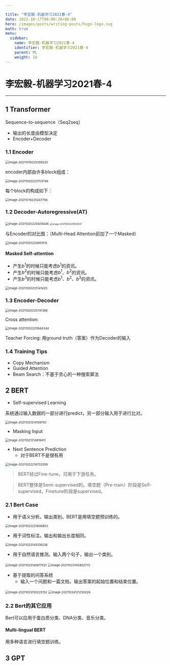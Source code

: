 ```yaml
---

title: "李宏毅-机器学习2021春-4"
date: 2021-10-17T06:00:20+06:00
hero: /images/posts/writing-posts/hugo-logo.svg
math: true
menu:
  sidebar:
    name: 李宏毅-机器学习2021春-4
    identifier: 李宏毅-机器学习2021春-4
    parent: ML
    weight: 10
---
```


# 李宏毅-机器学习2021春-4

---

## 1 Transformer

Sequence-to-sequence（Seq2seq）

* 输出的长度由模型决定
* Encoder+Decoder

### 1.1 Encoder

<img src="/images/posts/ML/image-20211019225359320.png" alt="image-20211019225359320" style="zoom:67%;" /> 

encoder内部由许多block组成：

<img src="/images/posts/ML/image-20211020222703746.png" alt="image-20211020222703746" style="zoom:67%;" /> 

每个block的构成如下：

<img src="/images/posts/ML/image-20211019225247756.png" alt="image-20211019225247756" style="zoom:67%;" /> 

### 1.2 Decoder-Autoregressive(AT)

<img src="/images/posts/ML/image-20211020225509446.png" alt="image-20211020225509446" style="zoom:67%;" />  

<img src="/images/posts/ML/image-20211020225552527.png" alt="image-20211020225552527" style="zoom:50%;" /> 

与Encoder的对比图：（Multi-Head Attention前加了一个Masked）

<img src="/images/posts/ML/image-20211020224951515.png" alt="image-20211020224951515" style="zoom:67%;" /> 

#### Masked Self-attention

* 产生$b^1$的时候只能考虑$b^1$的资讯。
* 产生$b^2$的时候只能考虑$b^1$、$b^2$的资讯。
* 产生$b^3$的时候只能考虑$b^1$、$b^2$、$b^3$的资讯。

<img src="/images/posts/ML/image-20211020225141425.png" alt="image-20211020225141425" style="zoom:67%;" /> 

### 1.3 Encoder-Decoder

<img src="/images/posts/ML/image-20211020225741366.png" alt="image-20211020225741366" style="zoom:67%;" /> 

Cross attention:

<img src="/images/posts/ML/image-20211020225944344.png" alt="image-20211020225944344" style="zoom:67%;" /> 

Teacher Forcing: 用ground truth（答案）作为Decoder的输入

### 1.4 Training Tips

* Copy Mechanism
* Guided Attention
* Beam Search：不基于贪心的一种搜索算法

## 2 BERT

* Self-supervised Learning

系统通过输入数据的一部分进行predict，另一部分输入用于进行比对。

<img src="/images/posts/ML/image-20211021214159750.png" alt="image-20211021214159750" style="zoom:67%;" /> 

* Masking Input 

<img src="/images/posts/ML/image-20211021214819411.png" alt="image-20211021214819411" style="zoom:67%;" /> 

* Next Sentence Prediction
  * 对于BERT不是很有用

<img src="/images/posts/ML/image-20211022214702559.png" alt="image-20211022214702559" style="zoom:67%;" /> 

>  BERT经过Fine-tune，可用于下游任务。

>  BERT整体是Semi-supervised的。填空题（Pre-train）阶段是Self-supervised，Finetune阶段是supervised。

### 2.1 Bert Case

* 用于语义分析。输出类别。BERT是用填空题预训练的。

<img src="/images/posts/ML/image-20211022221836853.png" alt="image-20211022221836853" style="zoom:67%;" /> 

* 用于词性标注。输出和输出长度相同。

<img src="/images/posts/ML/image-20211023143128238.png" alt="image-20211023143128238" style="zoom:67%;" /> 

* 用于自然语言推测。输入两个句子，输出一个类别。

<img src="/images/posts/ML/image-20211023145817021.png" alt="image-20211023145817021" style="zoom:67%;" /> 

<img src="/images/posts/ML/image-20211023145852772.png" alt="image-20211023145852772" style="zoom:67%;" /> 

* 基于提取的问答系统
  * 输入一个问题和一篇文档，输出答案的起始位置和结束位置。

<img src="/images/posts/ML/image-20211023150225152.png" alt="image-20211023150225152" style="zoom:67%;" /> 

<img src="/images/posts/ML/image-20211024121230026.png" alt="image-20211024121230026" style="zoom:67%;" /> 

### 2.2 Bert的其它应用

Bert可以应用于蛋白质分类、DNA分类、音乐分类。

#### Multi-lingual BERT

用多种语言进行填空题训练。 

## 3 GPT















